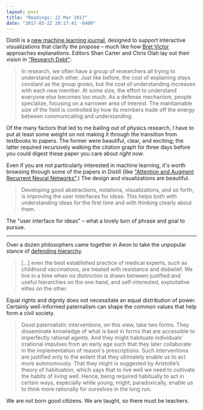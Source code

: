 ```yaml
---
layout: post
title: "Readings: 22 Mar 2017"
date: "2017-03-22 20:17:41 -0400"
---
```


Distill is a [new machine learning journal](http://distill.pub/about/), designed to support interactive visualizations that clarify the propose – much like how [Bret Victor](http://worrydream.com/) approaches explanations. Editors Shan Carter and Chris Olah lay out their vision in ["Research Debt"](http://distill.pub/2017/research-debt/):

> In research, we often have a group of researchers all trying to understand each other. Just like before, the cost of explaining stays constant as the group grows, but the cost of understanding increases with each new member. At some size, the effort to understand everyone else becomes too much. As a defense mechanism, people specialize, focusing on a narrower area of interest. The maintainable size of the field is controlled by how its members trade off the energy between communicating and understanding.

Of the many factors that led to me bailing out of physics research, I have to put at least some weight on not making it through the transition from textbooks to papers. The former were beautiful, clear, and exciting; the latter required recursively walking the citation graph for three days before you could digest these paper you care about _right now_.

Even if you are not particularly interested in machine learning, it's worth browsing through some of the papers in Distill (like ["Attention and Augment Recurrent Neural Networks"](http://distill.pub/2016/augmented-rnns/).) The design and visualizations are beautiful.

> Developing good abstractions, notations, visualizations, and so forth, is improving the user interfaces for ideas. This helps both with understanding ideas for the first time and with thinking clearly about them.

The "user interface for ideas" – what a lovely turn of phrase and goal to pursue.

----


Over a dozen philosophers came together in Aeon to take the unpopular stance of [defending hierarchy](https://aeon.co/essays/hierarchies-have-a-place-even-in-societies-built-on-equality).

> […] even the best established practice of medical experts, such as childhood vaccinations, are treated with resistance and disbelief. We live in a time when no distinction is drawn between justified and useful hierarchies on the one hand, and self-interested, exploitative elites on the other.

Equal rights and dignity does not necessitate an equal distribution of power. Certainly well-informed paternalism can shape the common values that help form a civil society.

> Good paternalistic interventions, on this view, take two forms. They disseminate knowledge of what is best in forms that are accessible to imperfectly rational agents. And they might habituate individuals' irrational impulses from an early age such that they later collaborate in the implementation of reason's prescriptions. Such interventions are justified only to the extent that they ultimately enable us to act more autonomously. That they might is suggested by Aristotle’s theory of habituation, which says that to live well we need to cultivate the habits of living well. Hence, being required habitually to act in certain ways, especially while young, might, paradoxically, enable us to think more rationally for ourselves in the long run.

We are not born good citizens. We are taught, so there must be teachers.
